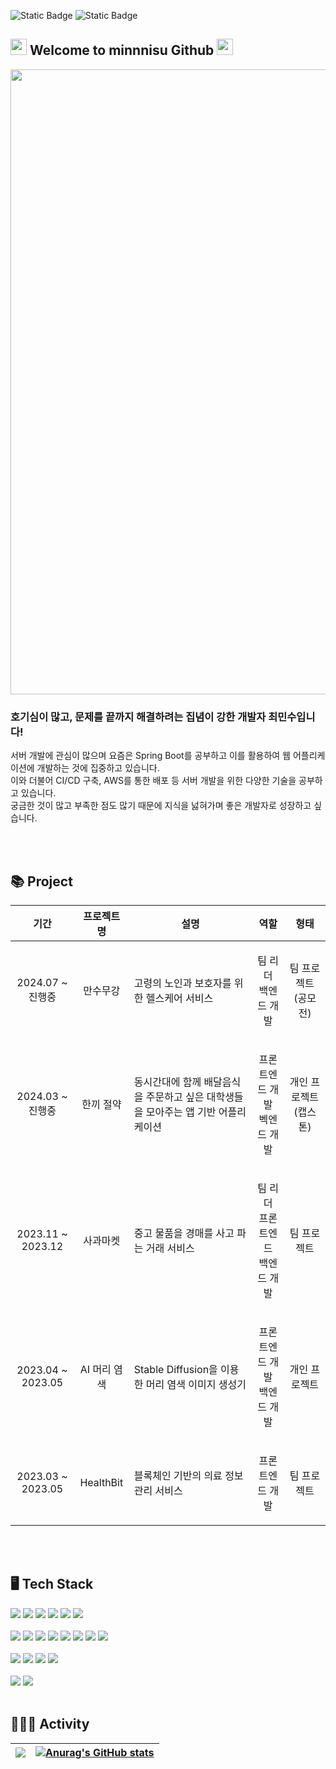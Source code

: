 <img alt="Static Badge" src="https://img.shields.io/badge/velog-20C997?logo=velog&logoColor=white&link=https%3A%2F%2Fvelog.io%2F%40developer-daily%2Fposts"> <img alt="Static Badge" src="https://img.shields.io/badge/mine52100%40naver.com-%2303C75A?logo=naver&logoColor=white">


## <img src="https://github.com/user-attachments/assets/b1fb013c-6fed-4254-892d-41c8ad8ae760" width=26>  Welcome to minnnisu Github  <img src="https://github.com/user-attachments/assets/f3e67c1f-479e-4bf8-88d8-cb72140bb010" width="26">
<img src="https://github.com/user-attachments/assets/25b97e10-43e8-41f6-a09b-1d4e6d248bb0" width=1000>

### 호기심이 많고, 문제를 끝까지 해결하려는 집념이 강한 개발자 최민수입니다! <br/>
서버 개발에 관심이 많으며 요즘은 Spring Boot를 공부하고 이를 활용하여 웹 어플리케이션에 개발하는 것에 집중하고 있습니다. <br/>
이와 더불어 CI/CD 구축, AWS를 통한 배포 등 서버 개발을 위한 다양한 기술을 공부하고 있습니다. <br/>
궁금한 것이 많고 부족한 점도 많기 때문에 지식을 넗혀가며 좋은 개발자로 성장하고 싶습니다.

<br/>
<br/>

## 📚 Project
| 기간 | 프로젝트명 | 설명 | 역할 | 형태 |
|-----|---------|-----|-----|-----|
| <p align="center"> 2024.07 ~ 진행중 </p> | <p align="center"> 만수무강 </p> | 고령의 노인과 보호자를 위한 헬스케어 서비스 | <p align="center"> 팀 리더 <br/> 백엔드 개발 </p> | <p align="center"> 팀 프로젝트(공모전) </p> |
| <p align="center"> 2024.03 ~ 진행중 </p> | <p align="center"> 한끼 절약 </p> | 동시간대에 함께 배달음식을 주문하고 싶은 대학생들을 모아주는 앱 기반 어플리케이션 | <p align="center"> 프론트엔드 개발 <br/> 벡엔드 개발  </p> | <p align="center"> 개인 프로젝트(캡스톤) </p> |
| <p align="center"> 2023.11 ~ 2023.12 </p> | <p align="center"> 사과마켓 </p> | 중고 물품을 경매를 사고 파는 거래 서비스 | <p align="center"> 팀 리더 <br/> 프론트엔드 <br/> 백엔드 개발 </p> | <p align="center"> 팀 프로젝트 </p> |
| <p align="center"> 2023.04 ~ 2023.05 </p> | <p align="center"> AI 머리 염색 </p> | Stable Diffusion을 이용한 머리 염색 이미지 생성기 | <p align="center"> 프론트엔드 개발 <br/> 백엔드 개발 </p> | <p align="center"> 개인 프로젝트 </p> |
| <p align="center"> 2023.03 ~ 2023.05 </p> | <p align="center"> HealthBit </p> | 블록체인 기반의 의료 정보 관리 서비스 | <p align="center"> 프론트엔드 개발 </p> | <p align="center"> 팀 프로젝트 </p> |

<br/>
<br/>
  
## 🖥️ Tech Stack
<div>
<img src="https://img.shields.io/badge/springboot-6DB33F?style=for-the-badge&logo=Spring Boot&logoColor=white"> 
<img src="https://img.shields.io/badge/node.js-339933?style=for-the-badge&logo=Node.js&logoColor=white">
<img src="https://img.shields.io/badge/React-61DAFB?style=for-the-badge&logo=React&logoColor=black"> 
<img src="https://img.shields.io/badge/Flutter-02569B?style=for-the-badge&logo=Flutter&logoColor=white">
<img src="https://img.shields.io/badge/nginx-009639?style=for-the-badge&logo=nginx&logoColor=white">
<img src="https://img.shields.io/badge/apache tomcat-F8DC75?style=for-the-badge&logo=apachetomcat&logoColor=black">
<br/>
<br/>

<img src="https://img.shields.io/badge/mysql-4479A1?style=for-the-badge&logo=MySQL&logoColor=white"> 
<img src="https://img.shields.io/badge/mongodb-47A248?style=for-the-badge&logo=mongodb&logoColor=white"> 
<img src="https://img.shields.io/badge/SQL SERVER-41454A?style=for-the-badge&logoColor=white"> 
<img src="https://img.shields.io/badge/git-F05032?style=for-the-badge&logo=git&logoColor=white">
<img src="https://img.shields.io/badge/github-181717?style=for-the-badge&logo=github&logoColor=white">
<img src="https://img.shields.io/badge/docker-2496ED?style=for-the-badge&logo=docker&logoColor=white">  
<img src="https://img.shields.io/badge/linux-FCC624?style=for-the-badge&logo=linux&logoColor=black">  
<img src="https://img.shields.io/badge/ubuntu-E95420?style=for-the-badge&logo=ubuntu&logoColor=white">
<br/>
<br/>

<img src="https://img.shields.io/badge/aws-FF9900?style=for-the-badge&logo=amazonwebservices&logoColor=black">
<img src="https://img.shields.io/badge/S3-569A31?style=for-the-badge&logo=amazons3&logoColor=black">
<img src="https://img.shields.io/badge/ec2-FF9900?style=for-the-badge&logo=amazonec2&logoColor=black">
<img src="https://img.shields.io/badge/firebase-DD2C00?style=for-the-badge&logo=firebase&logoColor=black">
<br/>
<br/>

<img src="https://img.shields.io/badge/figma-F24E1E?style=for-the-badge&logo=figma&logoColor=black">
<img src="https://img.shields.io/badge/notion-FFFFFF?style=for-the-badge&logo=notion&logoColor=black">


<br/>
<br/>
</div>

## 🧑🏻‍💻 Activity
| ![](http://github-profile-summary-cards.vercel.app/api/cards/profile-details?username=minnnisu&theme=dark) | [![Anurag's GitHub stats](https://github-readme-stats.vercel.app/api?username=minnnisu&theme=dark)](https://github.com/anuraghazra/github-readme-stats) |
| ------------- | ------------- |

